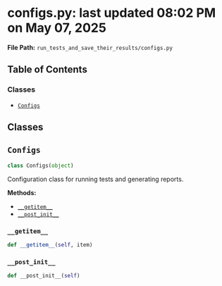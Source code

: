 # configs.py: last updated 08:02 PM on May 07, 2025

**File Path:** `run_tests_and_save_their_results/configs.py`

## Table of Contents

### Classes

- [`Configs`](#configs)

## Classes

## `Configs`

```python
class Configs(object)
```

Configuration class for running tests and generating reports.

**Methods:**

- [`__getitem__`](#__getitem__)
- [`__post_init__`](#__post_init__)

### `__getitem__`

```python
def __getitem__(self, item)
```

### `__post_init__`

```python
def __post_init__(self)
```

